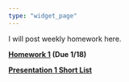 ```yaml
---
type: "widget_page"
---
```


I will post weekly homework here.

 **[Homework 1](https://drive.google.com/file/d/1JXQqUkvqvIp_9r32kGN3GYM8opteheIA/view?usp=share_link) (Due 1/18)**
 
 **[Presentation 1 Short List](https://drive.google.com/file/d/1_84hfG53c9mTZTaDX4OpL0PeiXVXD6Hc/view?usp=sharing)**


